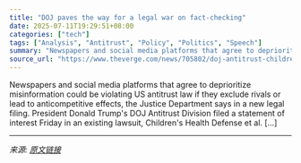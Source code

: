 ```yaml
---
title: "DOJ paves the way for a legal war on fact-checking"
date: 2025-07-11T19:29:51+08:00
categories: ["tech"]
tags: ["Analysis", "Antitrust", "Policy", "Politics", "Speech"]
summary: "Newspapers and social media platforms that agree to deprioritize misinformation could be violating US antitrust law if they exclude rivals or lead to anticompetitive effects, the Justice Department sa"
source_url: "https://www.theverge.com/news/705802/doj-antitrust-childrens-health-defense-covid-fact-checking-misinformation"
---
```


Newspapers and social media platforms that agree to deprioritize misinformation could be violating US antitrust law if they exclude rivals or lead to anticompetitive effects, the Justice Department says in a new legal filing. President Donald Trump's DOJ Antitrust Division filed a statement of interest Friday in an existing lawsuit, Children's Health Defense et al. [&#8230;]

---

*来源: [原文链接](https://www.theverge.com/news/705802/doj-antitrust-childrens-health-defense-covid-fact-checking-misinformation)*
